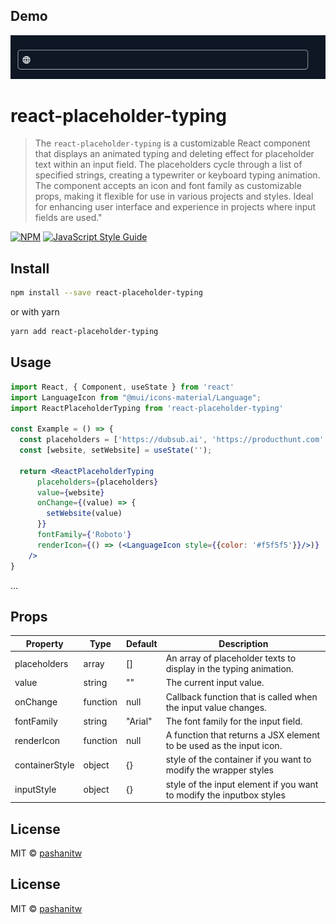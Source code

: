 ## Demo

![Demo GIF](demo.gif)

# react-placeholder-typing

>The `react-placeholder-typing` is a customizable React component that displays an animated typing and deleting effect for placeholder text within an input field. The placeholders cycle through a list of specified strings, creating a typewriter or keyboard typing animation. The component accepts an icon and font family as customizable props, making it flexible for use in various projects and styles. Ideal for enhancing user interface and experience in projects where input fields are used."

[![NPM](https://img.shields.io/npm/v/react-placeholder-typing.svg)](https://www.npmjs.com/package/react-placeholder-typing) [![JavaScript Style Guide](https://img.shields.io/badge/code_style-standard-brightgreen.svg)](https://standardjs.com)

## Install

```bash
npm install --save react-placeholder-typing
```
or with yarn
```bash
yarn add react-placeholder-typing
```

## Usage

```jsx
import React, { Component, useState } from 'react'
import LanguageIcon from "@mui/icons-material/Language";
import ReactPlaceholderTyping from 'react-placeholder-typing'

const Example = () => {
  const placeholders = ['https://dubsub.ai', 'https://producthunt.com', 'https://www.indiehackers.com'];
  const [website, setWebsite] = useState('');

  return <ReactPlaceholderTyping
      placeholders={placeholders}
      value={website}
      onChange={(value) => {
        setWebsite(value)
      }}
      fontFamily={'Roboto'}
      renderIcon={() => (<LanguageIcon style={{color: '#f5f5f5'}}/>)}
    />
}
```
...

## Props

| Property       | Type     | Default | Description                                                          |
|----------------|----------|---------|----------------------------------------------------------------------|
| placeholders   | array    | []      | An array of placeholder texts to display in the typing animation.    |
| value          | string   | ""      | The current input value.                                             |
| onChange       | function | null    | Callback function that is called when the input value changes.       |
| fontFamily     | string   | "Arial" | The font family for the input field.                                 |
| renderIcon     | function | null    | A function that returns a JSX element to be used as the input icon.  |
| containerStyle | object   | {}      | style of the container if you want to modify the wrapper styles      |
| inputStyle     | object   | {}      | style of the input element if you want to modify the inputbox styles |


## License

MIT © [pashanitw](https://github.com/pashanitw)

## License

MIT © [pashanitw](https://github.com/pashanitw)
